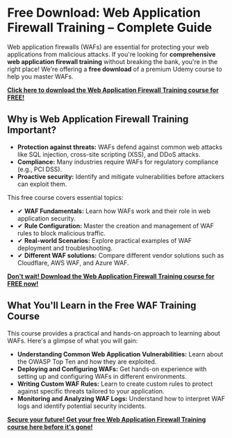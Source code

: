 # Free Download: Web Application Firewall Training – Complete Guide

Web application firewalls (WAFs) are essential for protecting your web applications from malicious attacks. If you're looking for **comprehensive web application firewall training** without breaking the bank, you're in the right place! We're offering a **free download** of a premium Udemy course to help you master WAFs.

[**Click here to download the Web Application Firewall Training course for FREE!**](https://udemywork.com/web-application-firewall-training)

## Why is Web Application Firewall Training Important?

*   **Protection against threats:** WAFs defend against common web attacks like SQL injection, cross-site scripting (XSS), and DDoS attacks.
*   **Compliance:** Many industries require WAFs for regulatory compliance (e.g., PCI DSS).
*   **Proactive security:** Identify and mitigate vulnerabilities before attackers can exploit them.

This free course covers essential topics:

*   ✔ **WAF Fundamentals:** Learn how WAFs work and their role in web application security.
*   ✔ **Rule Configuration:** Master the creation and management of WAF rules to block malicious traffic.
*   ✔ **Real-world Scenarios:** Explore practical examples of WAF deployment and troubleshooting.
*   ✔ **Different WAF solutions:** Compare different vendor solutions such as Cloudflare, AWS WAF, and Azure WAF.

[**Don't wait! Download the Web Application Firewall Training course for FREE now!**](https://udemywork.com/web-application-firewall-training)

## What You'll Learn in the Free WAF Training Course

This course provides a practical and hands-on approach to learning about WAFs. Here's a glimpse of what you will gain:

*   **Understanding Common Web Application Vulnerabilities:** Learn about the OWASP Top Ten and how they are exploited.
*   **Deploying and Configuring WAFs:** Get hands-on experience with setting up and configuring WAFs in different environments.
*   **Writing Custom WAF Rules:** Learn to create custom rules to protect against specific threats tailored to your application.
*   **Monitoring and Analyzing WAF Logs:** Understand how to interpret WAF logs and identify potential security incidents.

[**Secure your future! Get your free Web Application Firewall Training course here before it's gone!**](https://udemywork.com/web-application-firewall-training)
